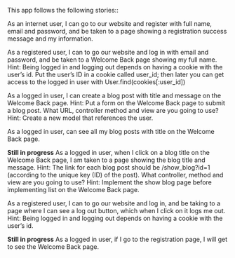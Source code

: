 This app follows the following stories::


As an internet user, I can go to our website and register with full name, email and password, and be taken to a page showing a registration success message and my information.


As a registered user, I can to go our website and log in with email and password, and be taken to a Welcome Back page showing my full name.
Hint: Being logged in and logging out depends on having a cookie with the user’s id. Put the user’s ID in a cookie called user_id; then later you can get access to the logged in user with User.find(cookies[:user_id])


As a logged in user, I can create a blog post with title and message on the Welcome Back page.
Hint: Put a form on the Welcome Back page to submit a blog post. What URL, controller method and view are you going to use?
Hint: Create a new model that references the user.


As a logged in user, can see all my blog posts with title on the Welcome Back page.


**Still in progress**
As a logged in user, when I click on a blog title on the Welcome Back page, I am taken to a page showing the blog title and message.
Hint: The link for each blog post should be /show_blog?id=1 (according to the unique key (ID) of the post). What controller, method and view are you going to use?
Hint: Implement the show blog page before implementing list on the Welcome Back page.


As a registered user, I can to go our website and log in, and be taking to a page where I can see a log out button, which when I click on it logs me out.
Hint: Being logged in and logging out depends on having a cookie with the user’s id.

**Still in progress**
As a logged in user, if I go to the registration page, I will get to see the Welcome Back page.
